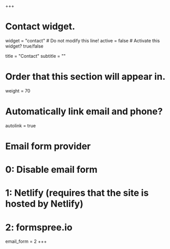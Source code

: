 +++
# Contact widget.
widget = "contact"  # Do not modify this line!
active = false  # Activate this widget? true/false

title = "Contact"
subtitle = ""

# Order that this section will appear in.
weight = 70

# Automatically link email and phone?
autolink = true

# Email form provider
#   0: Disable email form
#   1: Netlify (requires that the site is hosted by Netlify)
#   2: formspree.io
email_form = 2
+++
